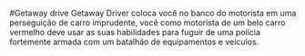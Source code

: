 #Getaway drive
Getaway Driver coloca você no banco do motorista em uma perseguição de carro imprudente, você como motorista de um belo carro vermelho deve usar as suas habilidades para fuguir de uma polícia fortemente armada com um batalhão de equipamentos e veículos.
